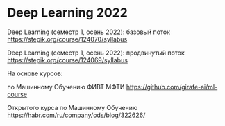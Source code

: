 # Deep Learning 2022

Deep Learning (семестр 1, осень 2022): базовый поток 
https://stepik.org/course/124070/syllabus

Deep Learning (семестр 1, осень 2022): продвинутый поток
https://stepik.org/course/124069/syllabus

На основе курсов:

по Машинному Обучению ФИВТ МФТИ https://github.com/girafe-ai/ml-course

Открытого курса по Машинному Обучению https://habr.com/ru/company/ods/blog/322626/
